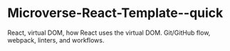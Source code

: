 # Microverse-React-Template--quick
React, virtual DOM, how React uses the virtual DOM.  Git/GitHub flow, webpack, linters, and workflows.
